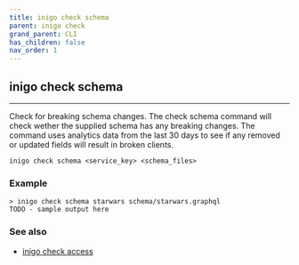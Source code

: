 ```yaml
---
title: inigo check schema
parent: inigo check
grand_parent: CLI
has_children: false
nav_order: 1
---
```


## inigo check schema
---
Check for breaking schema changes.
The check schema command will check wether the supplied schema has any breaking changes. The command uses analytics data from the last 30 days to see if any removed or updated fields will result in broken clients. 
```
inigo check schema <service_key> <schema_files>
```

### Example
```
> inigo check schema starwars schema/starwars.graphql
TODO - sample output here
```

### See also
- [inigo check access](/cli_inigo_check_access.html)
